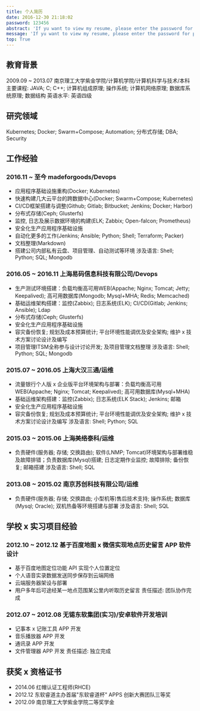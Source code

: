 ```yaml
---
title: 个人简历
date: 2016-12-30 21:18:02
password: 123456
abstract: 'If yu want to view my resume, please enter the password for permission.'
message: 'If yu want to view my resume, please enter the password for permission.'
top: True
---
```

## 教育背景
2009.09 ~ 2013.07 南京理工大学紫金学院/计算机学院/计算机科学与技术/本科
主要课程: JAVA; C; C++; 计算机组成原理; 操作系统; 计算机网络原理; 数据库系统原理; 数据结构
英语水平: 英语四级

## 研究领域
Kubernetes; Docker; Swarm+Compose; Automation; 分布式存储; DBA; Security

## 工作经验
### 2016.11 ~ 至今 madeforgoods/Devops
* 应用程序基础设施重构(Docker; Kubernetes)
* 快速构建几大云平台的跨数据中心(Docker; Swarm+Compose; Kubernetes)
* CI/CD框架搭建与调整(Github; Gitlab; Bitbucket; Jenkins; Docker; Harbor)
* 分布式存储(Ceph; Glusterfs)
* 监控, 日志及展示数据环境的构建(ELK; Zabbix; Open-falcon; Prometheus)
* 安全化生产应用程序基础设施
* 自动化更多的工作(Jenkins; Ansible; Python; Shell; Terraform; Packer)
* 文档整理(Markdown)
* 搭建公司内部私有云盘、项目管理、自动测试等环境
涉及语言: Shell; Python; SQL; Mongodb

### 2016.05 ~ 2016.11 上海易码信息科技有限公司/Devops
* 生产测试环境搭建：负载均衡高可用WEB(Appache; Nginx; Tomcat; Jetty; Keepalived); 高可用数据库(Mongodb; Mysql+MHA; Redis; Memcached)
* 基础运维架构搭建：监控(Zabbix); 日志系统(ELK); CI/CD(Gitlab; Jenkins; Ansible); Ldap
* 分布式存储(Ceph; Glusterfs)
* 安全化生产应用程序基础设施
* 容灾备份恢复; 规划及成本预算统计; 平台环境性能调优及安全架构; 维护 x 技术方案讨论设计及编写
* 项目管理ITSM全称参与设计讨论开发; 及项目管理文档整理
涉及语言: Shell; Python; SQL; Mongodb

### 2015.07 ~ 2016.05 上海大汉三通/运维
* 流量银行个人版 x 企业版平台环境架构与部署：负载均衡高可用WEB(Appache; Nginx; Tomcat; Keepalived); 高可用数据库(Mysql+MHA)
* 基础运维架构搭建：监控(Zabbix); 日志系统(ELK Stack); Jenkins; 邮箱
* 安全化生产应用程序基础设施
* 容灾备份恢复; 规划及成本预算统计; 平台环境性能调优及安全架构; 维护 x 技术方案讨论设计及编写
涉及语言: Shell; Python; SQL

### 2015.03 ~ 2015.06 上海美络泰科/运维
* 负责硬件(服务器; 存储; 交换路由); 软件(LNMP; Tomcat)环境架构与部署维稳及故障排错；负责数据库(Mysql)搭建; 日志定期作业监控; 故障排除; 备份恢复; 邮箱搭建
涉及语言: Shell; SQL

### 2013.08 ~ 2015.02 南京苏创科技有限公司/运维
* 负责硬件(服务器; 存储; 交换路由; 小型机等)售后技术支持; 操作系统; 数据库(Mysql; Oracle); 双机热备等环境搭建与部署
涉及语言: Shell; SQL

## 学校 x 实习项目经验
### 2012.10 ~ 2012.12 基于百度地图 x 微信实现地点历史留言 APP 软件设计
* 基于百度地图定位功能 API 实现个人位置定位
* 个人语音实录数据发送同步保存到云端网络
* 云端服务器架设与部署
* 用户多年后可途经某一地点范围某公里内听取历史留言
责任描述: 团队协作完成

### 2012.07 ~ 2012.08 无锡东软集团(实习)/安卓软件开发培训
* 记事本 x 记账工具 APP 开发
* 音乐播放器 APP 开发
* 通讯录 APP 开发
* 文件管理器 APP 开发
责任描述: 独立完成

## 获奖 x 资格证书
* 2014.06 红帽认证工程师(RHCE)
* 2012.12 东软睿道主办首届"东软睿道杯" APPS 创新大赛团队三等奖
* 2012.09 南京理工大学紫金学院二等奖学金
